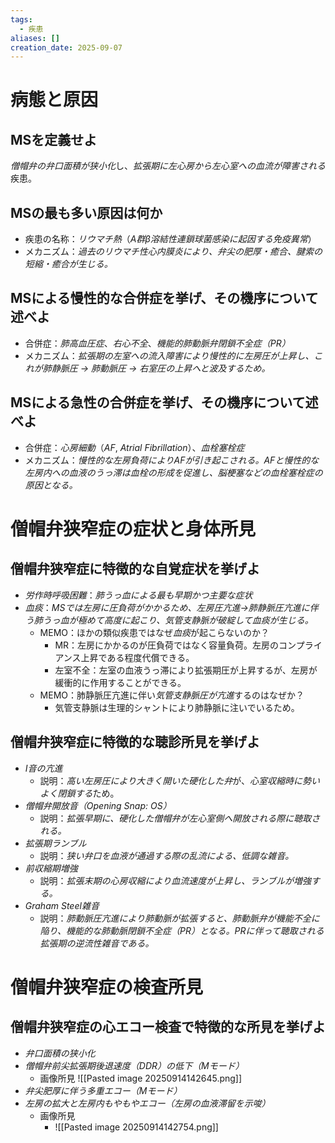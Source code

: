 ```yaml
---
tags:
  - 疾患
aliases: []
creation_date: 2025-09-07
---
```

# 病態と原因
## MSを定義せよ
*僧帽弁の弁口面積が狭小化*し、*拡張期に左心房から左心室への血流が障害される*疾患。

## MSの最も多い原因は何か
- 疾患の名称：*リウマチ熱*（*A群β溶結性連鎖球菌感染に起因する免疫異常*）
- メカニズム：*過去のリウマチ性心内膜炎により、弁尖の肥厚・癒合、腱索の短縮・癒合が生じる。*

## MSによる慢性的な合併症を挙げ、その機序について述べよ
- 合併症：*肺高血圧症*、*右心不全*、*機能的肺動脈弁閉鎖不全症（PR）*
- メカニズム：*拡張期の左室への流入障害により慢性的に左房圧が上昇し、これが肺静脈圧 → 肺動脈圧 → 右室圧の上昇へと波及するため。*
## MSによる急性の合併症を挙げ、その機序について述べよ
- 合併症：*心房細動*（*AF*, *Atrial Fibrillation*）、*血栓塞栓症*
- メカニズム：*慢性的な左房負荷によりAFが引き起こされる。AFと慢性的な左房内への血液のうっ滞は血栓の形成を促進し、脳梗塞などの血栓塞栓症の原因となる。*

# 僧帽弁狭窄症の症状と身体所見
## 僧帽弁狭窄症に特徴的な自覚症状を挙げよ
- *労作時呼吸困難*：*肺うっ血による最も早期かつ主要な症状*
- *血痰*：*MSでは左房に圧負荷がかかるため、左房圧亢進→肺静脈圧亢進に伴う肺うっ血が極めて高度に起こり、気管支静脈が破綻して血痰が生じる。*
	- MEMO：ほかの類似疾患ではなぜ*血痰*が起こらないのか？
		- MR：左房にかかるのが圧負荷ではなく容量負荷。左房のコンプライアンス上昇である程度代償できる。
		- 左室不全：左室の血液うっ滞により拡張期圧が上昇するが、左房が緩衝的に作用することができる。
	- MEMO：肺静脈圧亢進に伴い*気管支静脈圧が亢進*するのはなぜか？
		- 気管支静脈は生理的シャントにより肺静脈に注いでいるため。
## 僧帽弁狭窄症に特徴的な聴診所見を挙げよ
- *I音の亢進*
	- 説明：*高い左房圧により大きく開いた硬化した弁*が、*心室収縮時に勢いよく閉鎖する*ため。
- *僧帽弁開放音（Opening Snap: OS）*
	- 説明：*拡張早期に、硬化した僧帽弁が左心室側へ開放される際に聴取される。*
- *拡張期ランブル*
	- 説明：*狭い弁口を血液が通過する際の乱流による、低調な雑音。*
- *前収縮期増強*
	- 説明：*拡張末期の心房収縮により血流速度が上昇し、ランブルが増強する。*
- *Graham Steel雑音*
	- 説明：*肺動脈圧亢進により肺動脈が拡張すると、肺動脈弁が機能不全に陥り、機能的な肺動脈閉鎖不全症（PR）となる。PRに伴って聴取される拡張期の逆流性雑音である。*

# 僧帽弁狭窄症の検査所見

## 僧帽弁狭窄症の心エコー検査で特徴的な所見を挙げよ
- *弁口面積の狭小化*
- *僧帽弁前尖拡張期後退速度（DDR）の低下（Mモード）*
	- 画像所見
		![[Pasted image 20250914142645.png]]
- *弁尖肥厚に伴う多重エコー（Mモード）*
- *左房の拡大と左房内もやもやエコー（左房の血液滞留を示唆）*
	- 画像所見
		- ![[Pasted image 20250914142754.png]]
